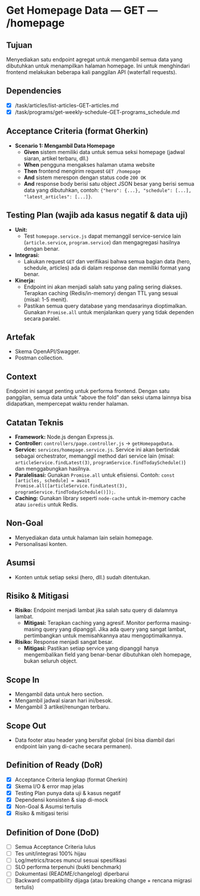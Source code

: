 # Get Homepage Data — GET — /homepage

## Tujuan
Menyediakan satu endpoint agregat untuk mengambil semua data yang dibutuhkan untuk menampilkan halaman homepage. Ini untuk menghindari frontend melakukan beberapa kali panggilan API (waterfall requests).

## Dependencies
- [x] /task/articles/list-articles-GET-articles.md
- [x] /task/programs/get-weekly-schedule-GET-programs_schedule.md

## Acceptance Criteria (format Gherkin)
- **Scenario 1: Mengambil Data Homepage**
  - **Given** sistem memiliki data untuk semua seksi homepage (jadwal siaran, artikel terbaru, dll.)
  - **When** pengguna mengakses halaman utama website
  - **Then** frontend mengirim request `GET /homepage`
  - **And** sistem merespon dengan status code `200 OK`
  - **And** response body berisi satu object JSON besar yang berisi semua data yang dibutuhkan, contoh: `{"hero": {...}, "schedule": [...], "latest_articles": [...]}`.

## Testing Plan (wajib ada kasus negatif & data uji)
- **Unit:**
  - Test `homepage.service.js` dapat memanggil service-service lain (`article.service`, `program.service`) dan mengagregasi hasilnya dengan benar.
- **Integrasi:**
  - Lakukan request `GET` dan verifikasi bahwa semua bagian data (hero, schedule, articles) ada di dalam response dan memiliki format yang benar.
- **Kinerja:**
  - Endpoint ini akan menjadi salah satu yang paling sering diakses. Terapkan caching (Redis/in-memory) dengan TTL yang sesuai (misal: 1-5 menit).
  - Pastikan semua query database yang mendasarinya dioptimalkan. Gunakan `Promise.all` untuk menjalankan query yang tidak dependen secara paralel.

## Artefak
- Skema OpenAPI/Swagger.
- Postman collection.

## Context
Endpoint ini sangat penting untuk performa frontend. Dengan satu panggilan, semua data untuk "above the fold" dan seksi utama lainnya bisa didapatkan, mempercepat waktu render halaman.

## Catatan Teknis
- **Framework:** Node.js dengan Express.js.
- **Controller:** `controllers/page.controller.js` -> `getHomepageData`.
- **Service:** `services/homepage.service.js`. Service ini akan bertindak sebagai orchestrator, memanggil method dari service lain (misal: `articleService.findLatest(3)`, `programService.findTodaySchedule()`) dan menggabungkan hasilnya.
- **Paralelisasi:** Gunakan `Promise.all` untuk efisiensi. Contoh: `const [articles, schedule] = await Promise.all([articleService.findLatest(3), programService.findTodaySchedule()]);`.
- **Caching:** Gunakan library seperti `node-cache` untuk in-memory cache atau `ioredis` untuk Redis.

## Non-Goal
- Menyediakan data untuk halaman lain selain homepage.
- Personalisasi konten.

## Asumsi
- Konten untuk setiap seksi (hero, dll.) sudah ditentukan.

## Risiko & Mitigasi
- **Risiko:** Endpoint menjadi lambat jika salah satu query di dalamnya lambat.
  - **Mitigasi:** Terapkan caching yang agresif. Monitor performa masing-masing query yang dipanggil. Jika ada query yang sangat lambat, pertimbangkan untuk memisahkannya atau mengoptimalkannya.
- **Risiko:** Response menjadi sangat besar.
  - **Mitigasi:** Pastikan setiap service yang dipanggil hanya mengembalikan field yang benar-benar dibutuhkan oleh homepage, bukan seluruh object.

## Scope In
- Mengambil data untuk hero section.
- Mengambil jadwal siaran hari ini/besok.
- Mengambil 3 artikel/renungan terbaru.

## Scope Out
- Data footer atau header yang bersifat global (ini bisa diambil dari endpoint lain yang di-cache secara permanen).

## Definition of Ready (DoR)
- [x] Acceptance Criteria lengkap (format Gherkin)  
- [x] Skema I/O & error map jelas  
- [x] Testing Plan punya data uji & kasus negatif  
- [x] Dependensi konsisten & siap di-mock  
- [x] Non-Goal & Asumsi tertulis  
- [x] Risiko & mitigasi terisi  

## Definition of Done (DoD)
- [ ] Semua Acceptance Criteria lulus  
- [ ] Tes unit/integrasi 100% hijau  
- [ ] Log/metrics/traces muncul sesuai spesifikasi  
- [ ] SLO performa terpenuhi (bukti benchmark)  
- [ ] Dokumentasi (README/changelog) diperbarui  
- [ ] Backward compatibility dijaga (atau breaking change + rencana migrasi tertulis)  
